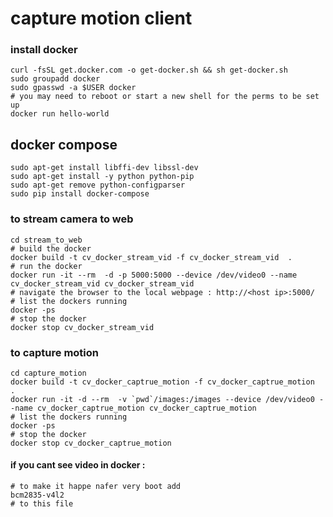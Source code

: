# capture motion client



### install docker
```
curl -fsSL get.docker.com -o get-docker.sh && sh get-docker.sh
sudo groupadd docker
sudo gpasswd -a $USER docker
# you may need to reboot or start a new shell for the perms to be set up
docker run hello-world
```
## docker compose
```
sudo apt-get install libffi-dev libssl-dev
sudo apt-get install -y python python-pip
sudo apt-get remove python-configparser
sudo pip install docker-compose
```
### to stream camera to web
```
cd stream_to_web
# build the docker
docker build -t cv_docker_stream_vid -f cv_docker_stream_vid  .
# run the docker
docker run -it --rm  -d -p 5000:5000 --device /dev/video0 --name cv_docker_stream_vid cv_docker_stream_vid
# navigate the browser to the local webpage : http://<host ip>:5000/
# list the dockers running
docker -ps
# stop the docker
docker stop cv_docker_stream_vid
```

### to capture motion
```
cd capture_motion
docker build -t cv_docker_captrue_motion -f cv_docker_captrue_motion  .
docker run -it -d --rm  -v `pwd`/images:/images --device /dev/video0 --name cv_docker_captrue_motion cv_docker_captrue_motion
# list the dockers running
docker -ps
# stop the docker
docker stop cv_docker_captrue_motion
```

#### if you cant see video in docker :
```sudo modprobe bcm2835-v4l2 
# to make it happe nafer very boot add 
bcm2835-v4l2
# to this file
```
